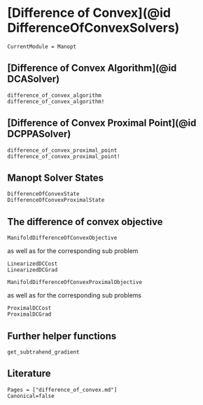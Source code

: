 # [Difference of Convex](@id DifferenceOfConvexSolvers)

```@meta
CurrentModule = Manopt
```

## [Difference of Convex Algorithm](@id DCASolver)

```@docs
difference_of_convex_algorithm
difference_of_convex_algorithm!
```

## [Difference of Convex Proximal Point](@id DCPPASolver)

```@docs
difference_of_convex_proximal_point
difference_of_convex_proximal_point!
```

## Manopt Solver States

```@docs
DifferenceOfConvexState
DifferenceOfConvexProximalState
```

## The difference of convex objective

```@docs
ManifoldDifferenceOfConvexObjective
```

as well as for the corresponding sub problem

```@docs
LinearizedDCCost
LinearizedDCGrad
```

```@docs
ManifoldDifferenceOfConvexProximalObjective
```

as well as for the corresponding sub problems

```@docs
ProximalDCCost
ProximalDCGrad
```

## Further helper functions

```@docs
get_subtrahend_gradient
```

## Literature

```@bibliography
Pages = ["difference_of_convex.md"]
Canonical=false
```